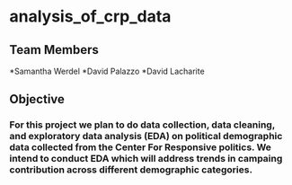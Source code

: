 # analysis_of_crp_data



## Team Members
*Samantha Werdel
*David Palazzo
*David Lacharite

## Objective
### For this project we plan to do data collection, data cleaning, and exploratory data analysis (EDA) on political demographic data collected from the Center For Responsive politics. We intend to conduct EDA which will address trends in campaing contribution across different demographic categories.
